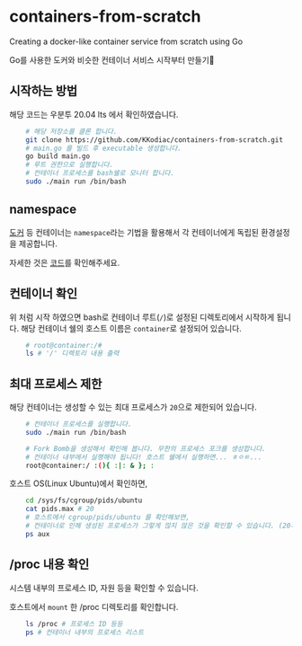 # containers-from-scratch

Creating a docker-like container service from scratch using Go

Go를 사용한 도커와 비슷한 컨테이너 서비스 시작부터 만들기
## 시작하는 방법
해당 코드는 우분투 20.04 lts 에서 확인하였습니다.

```sh
    # 해당 저장소를 클론 합니다.
    git clone https://github.com/KKodiac/containers-from-scratch.git
    # main.go 를 빌드 후 executable 생성합니다.
    go build main.go 
    # 루트 권한으로 실행합니다.
    # 컨테이너 프로세스를 bash쉘로 모니터 합니다.
    sudo ./main run /bin/bash
```

## namespace 
[도커](https://docs.docker.com/get-started/overview/#the-underlying-technology) 등 컨테이너는 `namespace`라는 기법을 활용해서 각 컨테이너에게 독립된 환경설정을 제공합니다. 

자세한 것은 [코드]()를 확인해주세요.

## 컨테이너 확인
위 처럼 시작 하였으면 bash로 컨테이너 루트(`/`)로 설정된 디렉토리에서 시작하게 됩니다.
해당 컨테이너 쉘의 호스트 이름은 `container`로 설정되어 있습니다.
```sh
    # root@container:/#
    ls # '/' 디렉토리 내용 출력
```


## 최대 프로세스 제한 
해당 컨테이너는 생성할 수 있는 최대 프로세스가 `20`으로 제한되어 있습니다.
```sh
    # 컨테이너 프로세스를 실행합니다.
    sudo ./main run /bin/bash
```
```sh
    # Fork Bomb을 생성해서 확인해 봅니다. 무한의 프로세스 포크를 생성합니다.
    # 컨테이너 내부에서 실행해야 됩니다! 호스트 쉘에서 실행하면... ㅎㅇㅌ...
    root@container:/ :(){ :|: & }; :
```

호스트 OS(Linux Ubuntu)에서 확인하면,
```sh
    cd /sys/fs/cgroup/pids/ubuntu 
    cat pids.max # 20
    # 호스트에서 cgroup/pids/ubuntu 를 확인해보면,
    # 컨테이너로 인해 생성된 프로세스가 그렇게 많지 않은 것을 확인할 수 있습니다. (20개)
    ps aux 
```

## /proc 내용 확인
시스템 내부의 프로세스 ID, 자원 등을 확인할 수 있습니다.

호스트에서 `mount` 한 /proc 디렉토리를 확인합니다.
```sh
    ls /proc # 프로세스 ID 등등
    ps # 컨테이너 내부의 프로세스 리스트
```